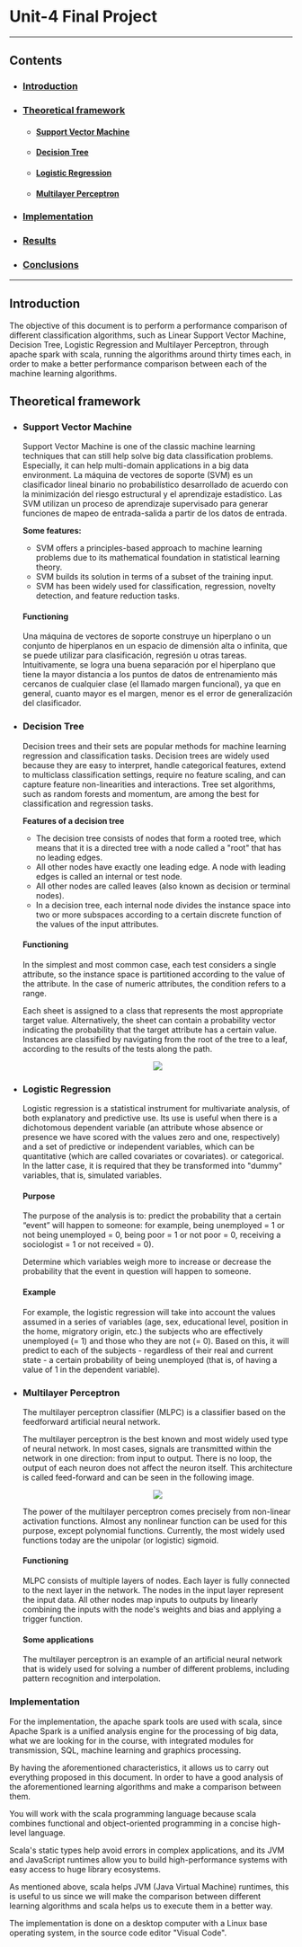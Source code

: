 # Unit-4 Final Project
---
## Contents
- ### [Introduction]()
- ### [Theoretical framework]()
    - #### [Support Vector Machine]()
    - #### [Decision Tree]()
    - #### [Logistic Regression]()
    - #### [Multilayer Perceptron]()
- ### [Implementation]()
- ### [Results]()
- ### [Conclusions]()
---
## Introduction
The objective of this document is to perform a performance comparison of different classification algorithms, such as Linear Support Vector Machine, Decision Tree, Logistic Regression and Multilayer Perceptron, through apache spark with scala, running the algorithms around thirty times each, in order to make a better performance comparison between each of the machine learning algorithms. 

## Theoretical framework
- ### Support Vector Machine
    Support Vector Machine is one of the classic machine learning techniques that can still help solve big data classification problems. Especially, it can help multi-domain applications in a big data environment. 
    La máquina de vectores de soporte (SVM) es un clasificador lineal binario no probabilístico desarrollado de acuerdo con la minimización del riesgo estructural y el aprendizaje estadístico. Las SVM utilizan un proceso de aprendizaje supervisado para generar funciones de mapeo de entrada-salida a partir de los datos de entrada.

    **Some features:**
    - SVM offers a principles-based approach to machine learning problems due to its mathematical foundation in statistical learning theory.
    - SVM builds its solution in terms of a subset of the training input.
    - SVM has been widely used for classification, regression, novelty detection, and feature reduction tasks.

    #### Functioning
    Una máquina de vectores de soporte construye un hiperplano o un conjunto de hiperplanos en un espacio de dimensión alta o infinita, que se puede utilizar para clasificación, regresión u otras tareas. Intuitivamente, se logra una buena separación por el hiperplano que tiene la mayor distancia a los puntos de datos de entrenamiento más cercanos de cualquier clase (el llamado margen funcional), ya que en general, cuanto mayor es el margen, menor es el error de generalización del clasificador.

- ### Decision Tree
    Decision trees and their sets are popular methods for machine learning regression and classification tasks. Decision trees are widely used because they are easy to interpret, handle categorical features, extend to multiclass classification settings, require no feature scaling, and can capture feature non-linearities and interactions. Tree set algorithms, such as random forests and momentum, are among the best for classification and regression tasks. 

    **Features of a decision tree**
    - The decision tree consists of nodes that form a rooted tree, which means that it is a directed tree with a node called a "root" that has no leading edges.
    - All other nodes have exactly one leading edge. A node with leading edges is called an internal or test node.
    - All other nodes are called leaves (also known as decision or terminal nodes).
    - In a decision tree, each internal node divides the instance space into two or more subspaces according to a certain discrete function of the values of the input attributes. 
    
    #### Functioning
    In the simplest and most common case, each test considers a single attribute, so the instance space is partitioned according to the value of the attribute. In the case of numeric attributes, the condition refers to a range.

    Each sheet is assigned to a class that represents the most appropriate target value. Alternatively, the sheet can contain a probability vector indicating the probability that the target attribute has a certain value. Instances are classified by navigating from the root of the tree to a leaf, according to the results of the tests along the path. 

    <html><div align="center"><img src="https://i.ibb.co/hMRxqzR/Screenshot-2021-06-23-at-10-07-42-Proyecto-final.png"></div></html>

- ### Logistic Regression
    Logistic regression is a statistical instrument for multivariate analysis, of both explanatory and predictive use. Its use is useful when there is a dichotomous dependent variable (an attribute whose absence or presence we have scored with the values zero and one, respectively) and a set of predictive or independent variables, which can be quantitative (which are called covariates or covariates). or categorical. In the latter case, it is required that they be transformed into "dummy" variables, that is, simulated variables. 

    #### Purpose
    The purpose of the analysis is to: predict the probability that a certain “event” will happen to someone: for example, being unemployed = 1 or not being unemployed = 0, being poor = 1 or not poor = 0, receiving a sociologist = 1 or not received = 0).

    Determine which variables weigh more to increase or decrease the probability that the event in question will happen to someone. 

    #### Example
    For example, the logistic regression will take into account the values assumed in a series of variables (age, sex, educational level, position in the home, migratory origin, etc.) the subjects who are effectively unemployed (= 1) and those who they are not (= 0). Based on this, it will predict to each of the subjects - regardless of their real and current state - a certain probability of being unemployed (that is, of having a value of 1 in the dependent variable). 

- ### Multilayer Perceptron
    The multilayer perceptron classifier (MLPC) is a classifier based on the feedforward artificial neural network.

    The multilayer perceptron is the best known and most widely used type of neural network. In most cases, signals are transmitted within the network in one direction: from input to output. There is no loop, the output of each neuron does not affect the neuron itself. This architecture is called feed-forward and can be seen in the following image.

    <html><div align="center"><img src="https://i.ibb.co/FXvqSZB/Screenshot-2021-06-23-at-10-12-59-Proyecto-final.png"></div></html>

    The power of the multilayer perceptron comes precisely from non-linear activation functions. Almost any nonlinear function can be used for this purpose, except polynomial functions. Currently, the most widely used functions today are the unipolar (or logistic) sigmoid.

    #### Functioning
    MLPC consists of multiple layers of nodes. Each layer is fully connected to the next layer in the network. The nodes in the input layer represent the input data.
    All other nodes map inputs to outputs by linearly combining the inputs with the node's weights and bias and applying a trigger function.

    #### Some applications
    The multilayer perceptron is an example of an artificial neural network that is widely used for solving a number of different problems, including pattern recognition and interpolation.  

### Implementation

For the implementation, the apache spark tools are used with scala, since Apache Spark is a unified analysis engine for the processing of big data, what we are looking for in the course, with integrated modules for transmission, SQL, machine learning and graphics processing.

By having the aforementioned characteristics, it allows us to carry out everything proposed in this document. In order to have a good analysis of the aforementioned learning algorithms and make a comparison between them.

You will work with the scala programming language because scala combines functional and object-oriented programming in a concise high-level language.

Scala's static types help avoid errors in complex applications, and its JVM and JavaScript runtimes allow you to build high-performance systems with easy access to huge library ecosystems.

As mentioned above, scala helps JVM (Java Virtual Machine) runtimes, this is useful to us since we will make the comparison between different learning algorithms and scala helps us to execute them in a better way.

The implementation is done on a desktop computer with a Linux base operating system, in the source code editor "Visual Code".

